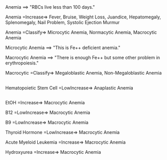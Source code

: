 ##

Anemia ==> "RBCs live less than 100 days."

Anemia =Increase=> Fever, Bruise, Weight Loss, Juandice, Hepatomegaly, Splenomegaly, Nail Problem, Systolic Ejection Murmur

Anemia =Classify=> Microcytic Anemia, Normacytic Anemia, Macrocytic Anemia

Microcytic Anemia ==> "This is Fe++ deficient anemia."

Macrocytic Anemia ==> "There is enough Fe++ but some other problem in erythropoiesis."

Macrocytic =Classify=> Megaloblastic Anemia, Non-Megaloblastic Anemia

##

Hematopoietic Stem Cell =LowIncrease=> Anaplastic Anemia

##

EtOH =Increase=> Macrocytic Anemia

B12 =LowIncrease=> Macrocytic Anemia

B9 =LowIncrease=> Macrocytic Anemia

Thyroid Hormone =LowIncrease=> Macrocytic Anemia

Acute Myeloid Leukemia =Increase=> Macrocytic Anemia

Hydroxyurea =Increase=> Macrocytic Anemia
